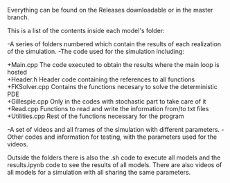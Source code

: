 Everything can be found on the Releases downloadable or in the master branch.

This is a list of the contents inside each model's folder: 

  -A series of folders numbered which contain the results of each realization of the simulation.
  -The code used for the simulation including:

  +Main.cpp The code executed to obtain the results where the main loop is hosted  
  +Header.h Header code containing the references to all functions  
  +FKSolver.cpp Contains the functions necesary to solve the deterministic PDE  
  +Gillespie.cpp Only in the codes with stochastic part to take care of it 
  +Read.cpp Functions to read and write the information from/to txt files 
  +Utilities.cpp Rest of the functions necessary for the program
  
  -A set of videos and all frames of the simulation with different parameters.
  -Other codes and information for testing, with the parameters used for the videos.


Outside the folders there is also the .sh code to execute all models and the results.ipynb code to see the results of all models.
There are also videos of all models for a simulation with all sharing the same parameters.
